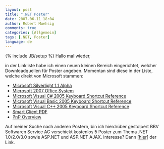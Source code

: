 ```yaml
---
layout: post
title: ".NET Poster"
date: 2007-06-11 18:04
author: Robert Muehsig
comments: true
categories: [Allgemein]
tags: [.NET, Poster]
language: de
---
```

{% include JB/setup %}
Hallo mal wieder,

in der Linkliste habe ich einen neuen kleinen Bereich eingerichtet, welcher Downloadquellen für Poster angeben. Momentan sind diese in der Liste, welche direkt von Microsoft stammen:
<ul>
	<li><a target="_blank" href="http://www.microsoft.com/downloads/details.aspx?FamilyID=811d8ad6-8d48-4684-b08c-686462d58a56&amp;DisplayLang=en" title="Microsoft Silverlight 1.1 Alpha Poster">Microsoft Silverlight 1.1 Alpha</a></li>
	<li><a target="_blank" href="http://www.microsoft.com/downloads/details.aspx?FamilyID=771aeb45-9d27-4d1f-acd1-9b950637d64e&amp;DisplayLang=en" title="Microsoft 2007 Office System Poster">Microsoft 2007 Office System</a></li>
	<li><a target="_blank" href="http://www.microsoft.com/downloads/details.aspx?FamilyID=c15d210d-a926-46a8-a586-31f8a2e576fe&amp;DisplayLang=en" title="Microsoft Visual C# 2005 Keyboard Shortcut Reference Poster">Microsoft Visual C# 2005 Keyboard Shortcut Reference</a></li>
	<li><a target="_blank" href="http://www.microsoft.com/downloads/details.aspx?FamilyID=6bb41456-9378-4746-b502-b4c5f7182203&amp;DisplayLang=en" title="Visual Basic 2005 Keyboard Shortcut Reference Poster">Microsoft Visual Basic 2005 Keyboard Shortcut Reference </a></li>
	<li><a target="_blank" href="http://www.microsoft.com/downloads/details.aspx?FamilyID=bccf84f4-4136-48b2-b4ec-83eaa484da20&amp;DisplayLang=en" title="Visual C++ 2005 Keyboard Shortcut Reference Poster">Microsoft Visual C++ 2005 Keyboard Shortcut Reference</a></li>
	<li><a target="_blank" href="http://www.microsoft.com/downloads/thankyou.aspx?familyId=523bf8a4-2b48-459b-9a2a-19cfabad08dc&amp;displayLang=en" title="Smart Client PDF">Smart Client PDF</a></li>
	<li><a target="_blank" href="http://www.microsoft.com/downloads/details.aspx?FamilyID=d99fb3dd-e753-4500-bdad-e59ac0cea903&amp;DisplayLang=en" title="PnP Overview">PnP Overview</a></li>
</ul>
Auf meiner Suche nach anderen Postern, bin ich hierdrüber gestolpert BBV Softwaren Service AG verschickt kostenlos 5 Poster zum Thema .NET 1.0/2.0/3.0 sowie ASP.NET und ASP.NET AJAX. Interesse? Dann <a target="_blank" href="http://www.bbv.ch/?site=offers/dotnet_news.html#dotnet_poster" title=".NET Poster">[hier]</a> der Link.
